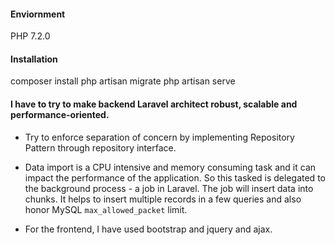 #### Enviornment
PHP 7.2.0

#### Installation
composer install
php artisan migrate
php artisan serve

#### I have to try to make backend Laravel architect robust, scalable and performance-oriented.
- Try to enforce separation of concern by implementing Repository Pattern through repository interface. 
- Data import is a CPU intensive and memory consuming task and it can impact the performance of the application. So this tasked is delegated to the background process - a job in Laravel. The job will insert data into chunks. It helps to insert multiple records in a few queries and also honor MySQL `max_allowed_packet` limit.

- For the frontend, I have used bootstrap and jquery and ajax.
